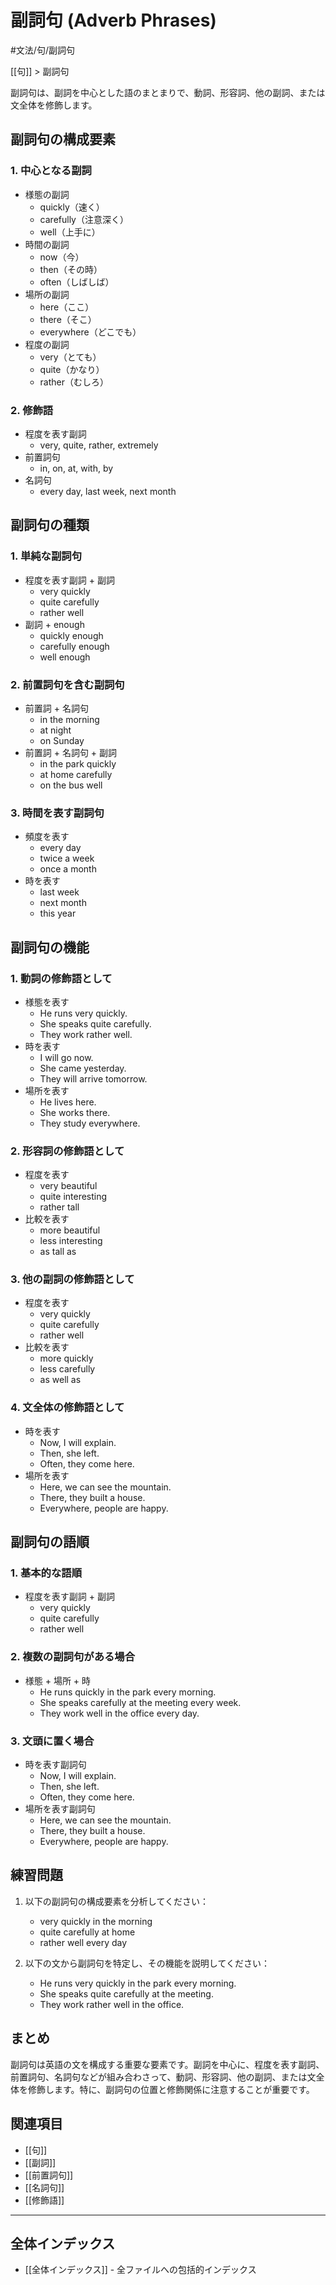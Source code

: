 # 副詞句 (Adverb Phrases)

#文法/句/副詞句

[[句]] > 副詞句

副詞句は、副詞を中心とした語のまとまりで、動詞、形容詞、他の副詞、または文全体を修飾します。

## 副詞句の構成要素

### 1. 中心となる副詞
- 様態の副詞
  - quickly（速く）
  - carefully（注意深く）
  - well（上手に）
- 時間の副詞
  - now（今）
  - then（その時）
  - often（しばしば）
- 場所の副詞
  - here（ここ）
  - there（そこ）
  - everywhere（どこでも）
- 程度の副詞
  - very（とても）
  - quite（かなり）
  - rather（むしろ）

### 2. 修飾語
- 程度を表す副詞
  - very, quite, rather, extremely
- 前置詞句
  - in, on, at, with, by
- 名詞句
  - every day, last week, next month

## 副詞句の種類

### 1. 単純な副詞句
- 程度を表す副詞 + 副詞
  - very quickly
  - quite carefully
  - rather well
- 副詞 + enough
  - quickly enough
  - carefully enough
  - well enough

### 2. 前置詞句を含む副詞句
- 前置詞 + 名詞句
  - in the morning
  - at night
  - on Sunday
- 前置詞 + 名詞句 + 副詞
  - in the park quickly
  - at home carefully
  - on the bus well

### 3. 時間を表す副詞句
- 頻度を表す
  - every day
  - twice a week
  - once a month
- 時を表す
  - last week
  - next month
  - this year

## 副詞句の機能

### 1. 動詞の修飾語として
- 様態を表す
  - He runs very quickly.
  - She speaks quite carefully.
  - They work rather well.
- 時を表す
  - I will go now.
  - She came yesterday.
  - They will arrive tomorrow.
- 場所を表す
  - He lives here.
  - She works there.
  - They study everywhere.

### 2. 形容詞の修飾語として
- 程度を表す
  - very beautiful
  - quite interesting
  - rather tall
- 比較を表す
  - more beautiful
  - less interesting
  - as tall as

### 3. 他の副詞の修飾語として
- 程度を表す
  - very quickly
  - quite carefully
  - rather well
- 比較を表す
  - more quickly
  - less carefully
  - as well as

### 4. 文全体の修飾語として
- 時を表す
  - Now, I will explain.
  - Then, she left.
  - Often, they come here.
- 場所を表す
  - Here, we can see the mountain.
  - There, they built a house.
  - Everywhere, people are happy.

## 副詞句の語順

### 1. 基本的な語順
- 程度を表す副詞 + 副詞
  - very quickly
  - quite carefully
  - rather well

### 2. 複数の副詞句がある場合
- 様態 + 場所 + 時
  - He runs quickly in the park every morning.
  - She speaks carefully at the meeting every week.
  - They work well in the office every day.

### 3. 文頭に置く場合
- 時を表す副詞句
  - Now, I will explain.
  - Then, she left.
  - Often, they come here.
- 場所を表す副詞句
  - Here, we can see the mountain.
  - There, they built a house.
  - Everywhere, people are happy.

## 練習問題
1. 以下の副詞句の構成要素を分析してください：
   - very quickly in the morning
   - quite carefully at home
   - rather well every day

2. 以下の文から副詞句を特定し、その機能を説明してください：
   - He runs very quickly in the park every morning.
   - She speaks quite carefully at the meeting.
   - They work rather well in the office.

## まとめ
副詞句は英語の文を構成する重要な要素です。副詞を中心に、程度を表す副詞、前置詞句、名詞句などが組み合わさって、動詞、形容詞、他の副詞、または文全体を修飾します。特に、副詞句の位置と修飾関係に注意することが重要です。

## 関連項目
- [[句]]
- [[副詞]]
- [[前置詞句]]
- [[名詞句]]
- [[修飾語]]

---

## 全体インデックス
- [[全体インデックス]] - 全ファイルへの包括的インデックス 